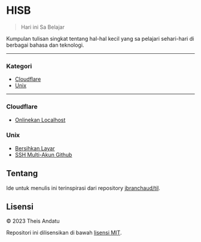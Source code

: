 # HISB

> Hari ini Sa Belajar

Kumpulan tulisan singkat tentang hal-hal kecil yang sa pelajari sehari-hari di berbagai bahasa dan teknologi.

---

### Kategori

* [Cloudflare](#cloudflare)
* [Unix](#unix)

---

### Cloudflare

- [Onlinekan Localhost](cloudflare/onlinekan-localhost.md)


### Unix

- [Bersihkan Layar](unix/bersihkan-layar.md)
- [SSH Multi-Akun Github](unix/multi-ssh-keys.md) 

## Tentang

Ide untuk menulis ini terinspirasi dari repository
[jbranchaud/til](https://github.com/jbranchaud/til).

## Lisensi

&copy; 2023 Theis Andatu

Repositori ini dilisensikan di bawah [lisensi MIT](LICENSE).
